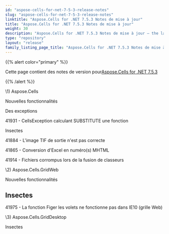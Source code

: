 ```yaml
---
id: "aspose-cells-for-net-7-5-3-release-notes"
slug: "aspose-cells-for-net-7-5-3-release-notes"
linktitle: "Aspose.Cells for .NET 7.5.3 Notes de mise à jour"
title: "Aspose.Cells for .NET 7.5.3 Notes de mise à jour"
weight: 30
description: "Aspose.Cells for .NET 7.5.3 Notes de mise à jour – the latest updates and fixes."
type: "repository"
layout: "release"
family_listing_page_title: "Aspose.Cells for .NET 7.5.3 Notes de mise à jour"
---
```

{{% alert color="primary" %}} 

 Cette page contient des notes de version pour[Aspose.Cells for .NET 7.5.3](https://releases.aspose.com/cells/net/new-releases/aspose.cells-for-.net-7.5.3/)

{{% /alert %}} 



\1) Aspose.Cells 



 Nouvelles fonctionnalités



 Des exceptions

41931 - CellsException calculant SUBSTITUTE
 une fonction



 Insectes

 41884 - L'image TIF de sortie n'est pas correcte

 41865 - Conversion d'Excel en numéro(s) MHTML

41914 - Fichiers corrompus lors de la fusion de classeurs



 \2) Aspose.Cells.GridWeb



 Nouvelles fonctionnalités


## **Insectes**
41975 - La fonction Figer les volets ne fonctionne pas dans
 IE10 (grille Web)



\3) Aspose.Cells.GridDesktop



 Insectes




